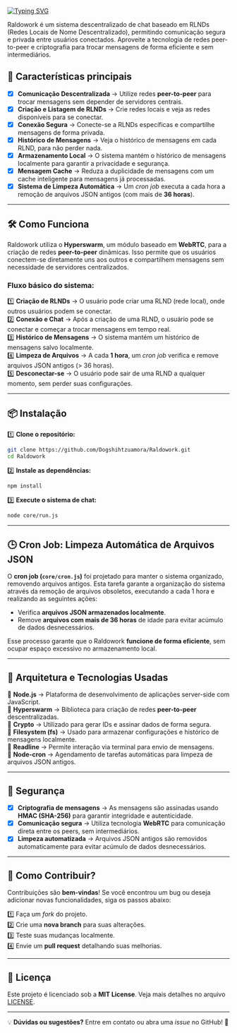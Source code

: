 [![Typing SVG](https://readme-typing-svg.demolab.com?font=Bebas+Neue&size=35&duration=7000&pause=5000&color=1F479F&center=true&vCenter=true&width=435&lines=Raldowork)](https://git.io/typing-svg)

Raldowork é um sistema descentralizado de chat baseado em RLNDs (Redes Locais de Nome Descentralizado), permitindo comunicação segura e privada entre usuários conectados. Aproveite a tecnologia de redes peer-to-peer e criptografia para trocar mensagens de forma eficiente e sem intermediários.

## 🚀 **Características principais**

- [x] **Comunicação Descentralizada** → Utilize redes **peer-to-peer** para trocar mensagens sem depender de servidores centrais.  
- [x] **Criação e Listagem de RLNDs** → Crie redes locais e veja as redes disponíveis para se conectar.  
- [x] **Conexão Segura** → Conecte-se a RLNDs específicas e compartilhe mensagens de forma privada.  
- [x] **Histórico de Mensagens** → Veja o histórico de mensagens em cada RLND, para não perder nada.  
- [x] **Armazenamento Local** → O sistema mantém o histórico de mensagens localmente para garantir a privacidade e segurança.  
- [x] **Mensagem Cache** → Reduza a duplicidade de mensagens com um cache inteligente para mensagens já processadas.  
- [x] **Sistema de Limpeza Automática** → Um *cron job* executa a cada hora a remoção de arquivos JSON antigos (com mais de **36 horas**).  

---

## 🛠️ **Como Funciona**

Raldowork utiliza o **Hyperswarm**, um módulo baseado em **WebRTC**, para a criação de redes **peer-to-peer** dinâmicas. Isso permite que os usuários conectem-se diretamente uns aos outros e compartilhem mensagens sem necessidade de servidores centralizados.

### **Fluxo básico do sistema:**

1️⃣ **Criação de RLNDs** → O usuário pode criar uma RLND (rede local), onde outros usuários podem se conectar.  
2️⃣ **Conexão e Chat** → Após a criação de uma RLND, o usuário pode se conectar e começar a trocar mensagens em tempo real.  
3️⃣ **Histórico de Mensagens** → O sistema mantém um histórico de mensagens salvo localmente.  
4️⃣ **Limpeza de Arquivos** → A cada **1 hora**, um *cron job* verifica e remove arquivos JSON antigos (> 36 horas).  
5️⃣ **Desconectar-se** → O usuário pode sair de uma RLND a qualquer momento, sem perder suas configurações.  

---

## 📦 **Instalação**

1️⃣ **Clone o repositório:**
```bash
git clone https://github.com/Dogshihtzuamora/Raldowork.git
cd Raldowork
```

2️⃣ **Instale as dependências:**
```bash
npm install
```

3️⃣ **Execute o sistema de chat:**
```bash
node core/run.js
```

---

## 🕒 **Cron Job: Limpeza Automática de Arquivos JSON**

O **cron job (`core/cron.js`)** foi projetado para manter o sistema organizado, removendo arquivos antigos. Esta tarefa garante a organização do sistema através da remoção de arquivos obsoletos, executando a cada 1 hora e realizando as seguintes ações:

- Verifica **arquivos JSON armazenados localmente**.
- Remove **arquivos com mais de 36 horas** de idade para evitar acúmulo de dados desnecessários.

Esse processo garante que o Raldowork **funcione de forma eficiente**, sem ocupar espaço excessivo no armazenamento local.

---

## 🔧 **Arquitetura e Tecnologias Usadas**

🔹 **Node.js** → Plataforma de desenvolvimento de aplicações server-side com JavaScript.  
🔹 **Hyperswarm** → Biblioteca para criação de redes **peer-to-peer** descentralizadas.  
🔹 **Crypto** → Utilizado para gerar IDs e assinar dados de forma segura.  
🔹 **Filesystem (fs)** → Usado para armazenar configurações e histórico de mensagens localmente.  
🔹 **Readline** → Permite interação via terminal para envio de mensagens.  
🔹 **Node-cron** → Agendamento de tarefas automáticas para limpeza de arquivos JSON antigos.  

---

## 🔐 **Segurança**

- [x] **Criptografia de mensagens** → As mensagens são assinadas usando **HMAC (SHA-256)** para garantir integridade e autenticidade.  
- [x] **Comunicação segura** → Utiliza tecnologia **WebRTC** para comunicação direta entre os peers, sem intermediários.  
- [x] **Limpeza automatizada** → Arquivos JSON antigos são removidos automaticamente para evitar acúmulo de dados desnecessários.  

---

## 📜 **Como Contribuir?**

Contribuições são **bem-vindas**! Se você encontrou um bug ou deseja adicionar novas funcionalidades, siga os passos abaixo:

1️⃣ Faça um *fork* do projeto.  
2️⃣ Crie uma **nova branch** para suas alterações.  
3️⃣ Teste suas mudanças localmente.  
4️⃣ Envie um **pull request** detalhando suas melhorias.  

---

## 📄 **Licença**

Este projeto é licenciado sob a **MIT License**. Veja mais detalhes no arquivo [LICENSE](LICENSE).  

---

💡 **Dúvidas ou sugestões?** Entre em contato ou abra uma *issue* no GitHub! 🚀
